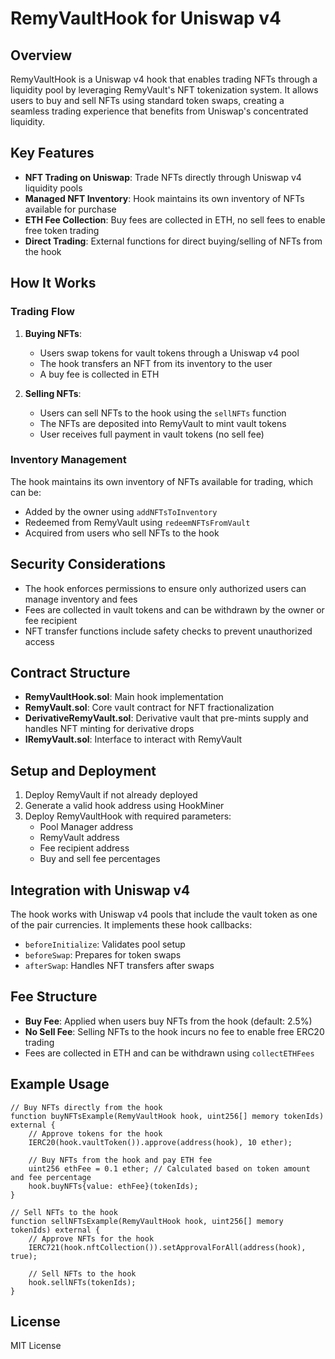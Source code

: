 # RemyVaultHook for Uniswap v4

## Overview

RemyVaultHook is a Uniswap v4 hook that enables trading NFTs through a liquidity pool by leveraging RemyVault's NFT tokenization system. It allows users to buy and sell NFTs using standard token swaps, creating a seamless trading experience that benefits from Uniswap's concentrated liquidity.

## Key Features

- **NFT Trading on Uniswap**: Trade NFTs directly through Uniswap v4 liquidity pools
- **Managed NFT Inventory**: Hook maintains its own inventory of NFTs available for purchase
- **ETH Fee Collection**: Buy fees are collected in ETH, no sell fees to enable free token trading
- **Direct Trading**: External functions for direct buying/selling of NFTs from the hook

## How It Works

### Trading Flow

1. **Buying NFTs**:
   - Users swap tokens for vault tokens through a Uniswap v4 pool
   - The hook transfers an NFT from its inventory to the user
   - A buy fee is collected in ETH

2. **Selling NFTs**:
   - Users can sell NFTs to the hook using the `sellNFTs` function
   - The NFTs are deposited into RemyVault to mint vault tokens
   - User receives full payment in vault tokens (no sell fee)

### Inventory Management

The hook maintains its own inventory of NFTs available for trading, which can be:
- Added by the owner using `addNFTsToInventory`
- Redeemed from RemyVault using `redeemNFTsFromVault`
- Acquired from users who sell NFTs to the hook

## Security Considerations

- The hook enforces permissions to ensure only authorized users can manage inventory and fees
- Fees are collected in vault tokens and can be withdrawn by the owner or fee recipient
- NFT transfer functions include safety checks to prevent unauthorized access

## Contract Structure

- **RemyVaultHook.sol**: Main hook implementation
- **RemyVault.sol**: Core vault contract for NFT fractionalization
- **DerivativeRemyVault.sol**: Derivative vault that pre-mints supply and handles NFT minting for derivative drops
- **IRemyVault.sol**: Interface to interact with RemyVault

## Setup and Deployment

1. Deploy RemyVault if not already deployed
2. Generate a valid hook address using HookMiner
3. Deploy RemyVaultHook with required parameters:
   - Pool Manager address
   - RemyVault address
   - Fee recipient address
   - Buy and sell fee percentages

## Integration with Uniswap v4

The hook works with Uniswap v4 pools that include the vault token as one of the pair currencies. It implements these hook callbacks:
- `beforeInitialize`: Validates pool setup
- `beforeSwap`: Prepares for token swaps
- `afterSwap`: Handles NFT transfers after swaps

## Fee Structure

- **Buy Fee**: Applied when users buy NFTs from the hook (default: 2.5%)
- **No Sell Fee**: Selling NFTs to the hook incurs no fee to enable free ERC20 trading
- Fees are collected in ETH and can be withdrawn using `collectETHFees`

## Example Usage

```solidity
// Buy NFTs directly from the hook
function buyNFTsExample(RemyVaultHook hook, uint256[] memory tokenIds) external {
    // Approve tokens for the hook
    IERC20(hook.vaultToken()).approve(address(hook), 10 ether);
    
    // Buy NFTs from the hook and pay ETH fee
    uint256 ethFee = 0.1 ether; // Calculated based on token amount and fee percentage
    hook.buyNFTs{value: ethFee}(tokenIds);
}

// Sell NFTs to the hook
function sellNFTsExample(RemyVaultHook hook, uint256[] memory tokenIds) external {
    // Approve NFTs for the hook
    IERC721(hook.nftCollection()).setApprovalForAll(address(hook), true);
    
    // Sell NFTs to the hook
    hook.sellNFTs(tokenIds);
}
```

## License

MIT License
